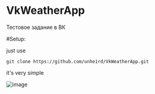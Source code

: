 # VkWeatherApp
Тестовое задание в ВК

#Setup:

just use 
```console
git clone https://github.com/unhe1rd/VkWeatherApp.git
```
it's very simple

![image](https://cdn.jim-nielsen.com/ios/1024/weather-pro-2019-02-07.png)
